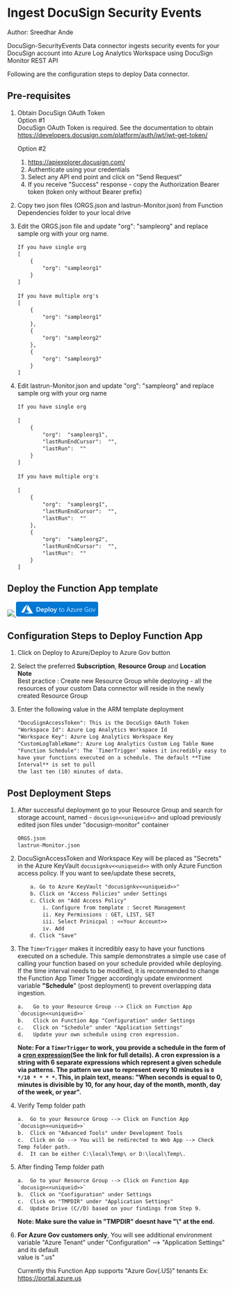 # Ingest DocuSign Security Events
Author: Sreedhar Ande

DocuSign-SecurityEvents Data connector ingests security events for your DocuSign account into Azure Log Analytics Workspace using DocuSign Monitor REST API

Following are the configuration steps to deploy Data connector.

## **Pre-requisites**
1. Obtain DocuSign OAuth Token  
   Option #1  
   DocuSign OAuth Token is required. See the documentation to obtain https://developers.docusign.com/platform/auth/jwt/jwt-get-token/
 

   Option #2
   1. https://apiexplorer.docusign.com/
   2. Authenticate using your credentials
   3. Select any API end point and click on "Send Request" 
   4. If you receive "Success" response - copy the Authorization Bearer token (token only without Bearer prefix)  

2. Copy two json files (ORGS.json and lastrun-Monitor.json) from Function Dependencies folder to your local drive
3. Edit the ORGS.json file and update "org": "sampleorg" and replace sample org with your org name. 
	```
	If you have single org
	[
		{
			"org": "sampleorg1"
		}
	]  

	If you have multiple org's
	[
		{
			"org": "sampleorg1"
		},
		{
			"org": "sampleorg2"
		},
		{
			"org": "sampleorg3"
		}
	]
	```

4. Edit lastrun-Monitor.json and update "org": "sampleorg" and replace sample org with your org name

	```
	If you have single org

	[
		{
			"org":  "sampleorg1",
			"lastRunEndCursor":  "",
			"lastRun":  ""
		}
	]  

	If you have multiple org's

	[
		{
			"org":  "sampleorg1",
			"lastRunEndCursor":  "",
			"lastRun":  ""
		},
		{
			"org":  "sampleorg2",
			"lastRunEndCursor":  "",
			"lastRun":  ""
		}
	]
	```

## Deploy the Function App template
<a href="https://portal.azure.com/#create/Microsoft.Template/uri/https%3A%2F%2Fraw.githubusercontent.com%2Fandedevsecops%2FDocuSign-SecurityEvents%2Fmain%2Fazuredeploy_dotcomtenants.json" target="_blank">
    <img src="https://aka.ms/deploytoazurebutton"/>
</a>
<a href="https://portal.azure.us/#create/Microsoft.Template/uri/https%3A%2F%2Fraw.githubusercontent.com%2Fandedevsecops%2FDocuSign-SecurityEvents%2Fmain%2Fazuredeploy_dotgovtenants.json" target="_blank">
<img src="https://raw.githubusercontent.com/Azure/azure-quickstart-templates/master/1-CONTRIBUTION-GUIDE/images/deploytoazuregov.png"/>
</a>

## Configuration Steps to Deploy Function App
1. Click on Deploy to Azure/Deploy to Azure Gov button

2. Select the preferred **Subscription**, **Resource Group** and **Location**  
   **Note**  
   Best practice : Create new Resource Group while deploying - all the resources of your custom Data connector will reside in the newly created Resource 
   Group
3. Enter the following value in the ARM template deployment
	```
	"DocuSignAccessToken": This is the DocuSign OAuth Token
	"Workspace Id": Azure Log Analytics Workspace Id​
	"Workspace Key": Azure Log Analytics Workspace Key
	"CustomLogTableName": Azure Log Analytics Custom Log Table Name
	"Function Schedule": The `TimerTrigger` makes it incredibly easy to have your functions executed on a schedule. The default **Time Interval** is set to pull
	the last ten (10) minutes of data.
	```
	
## Post Deployment Steps
1. After successful deployment go to your Resource Group and search for storage account, named - `docusign<<uniqueid>>` and upload previously edited json files under "docusign-monitor" container 
	```
	ORGS.json
	lastrun-Monitor.json
	```

2. DocuSignAccessToken and Workspace Key will be placed as "Secrets" in the Azure KeyVault `docusignkv<<uniqueid>>` with only Azure Function access policy. If you want to see/update these secrets,

	```
		a. Go to Azure KeyVault "docusignkv<<uniqueid>>"
		b. Click on "Access Policies" under Settings
		c. Click on "Add Access Policy"
			i. Configure from template : Secret Management
			ii. Key Permissions : GET, LIST, SET
			iii. Select Prinicpal : <<Your Account>>
			iv. Add
		d. Click "Save"

	```

3. The `TimerTrigger` makes it incredibly easy to have your functions executed on a schedule. This sample demonstrates a simple use case of calling your function based on your schedule provided while deploying. If the time interval needs to be modified, it is recommended to change the Function App Timer Trigger accordingly update environment variable **"Schedule**" (post deployment) to prevent overlapping data ingestion.
   ```
   a.	Go to your Resource Group --> Click on Function App `docusign<<uniqueid>>`
   b.	Click on Function App "Configuration" under Settings 
   c.	Click on "Schedule" under "Application Settings"
   d.	Update your own schedule using cron expression.
   ```
   **Note: For a `TimerTrigger` to work, you provide a schedule in the form of a [cron expression](https://en.wikipedia.org/wiki/Cron#CRON_expression)(See the link for full details). A cron expression is a string with 6 separate expressions which represent a given schedule via patterns. The pattern we use to represent every 10 minutes is `0 */10 * * * *`. This, in plain text, means: "When seconds is equal to 0, minutes is divisible by 10, for any hour, day of the month, month, day of the week, or year".**

4. Verify Temp folder path
	 ```
	a.	Go to your Resource Group --> Click on Function App `docusign<<uniqueid>>`
	b.	Click on "Advanced Tools" under Development Tools 
	c.	Click on Go --> You will be redirected to Web App --> Check Temp folder path. 
	d.	It can be either C:\local\Temp\ or D:\local\Temp\.
	 ```
5. After finding Temp folder path
	```
	a.	Go to your Resource Group --> Click on Function App `docusign<<uniqueid>>`
	b.	Click on "Configuration" under Settings
	c.	Click on "TMPDIR" under "Application Settings"
	d.	Update Drive (C//D) based on your findings from Step 9.
	```
	**Note: Make sure the value in "TMPDIR" doesnt have "\\" at the end.**

6. **For Azure Gov customers only**, You will see additional environment variable "Azure Tenant" under "Configuration" --> "Application Settings" and its default    
   value is ".us"
   
   Currently this Function App supports "Azure Gov(.US)" tenants
   Ex: https://portal.azure.us
